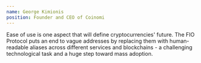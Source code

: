 ```yaml
---
name: George Kimionis
position: Founder and CEO of Coinomi
---
```


Ease of use is one aspect that will define cryptocurrencies' future. The FIO Protocol
                            puts an end to vague addresses by replacing them with human-readable aliases across
                            different services and blockchains - a challenging technological task and a huge step
                            toward mass adoption.